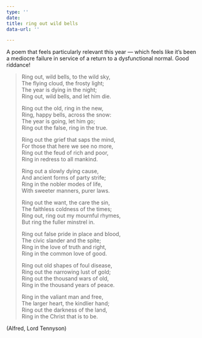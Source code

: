 ```yaml
---
type: ''
date: 
title: ring out wild bells
data-url: ''

---
```

A poem that feels particularly relevant this year — which feels like it’s been a mediocre failure in service of a return to a dysfunctional normal. Good riddance!

> Ring out, wild bells, to the wild sky,  
> The flying cloud, the frosty light;  
> The year is dying in the night;  
> Ring out, wild bells, and let him die.
>
> Ring out the old, ring in the new,  
> Ring, happy bells, across the snow:  
> The year is going, let him go;  
> Ring out the false, ring in the true.
>
> Ring out the grief that saps the mind,  
> For those that here we see no more,  
> Ring out the feud of rich and poor,  
> Ring in redress to all mankind.
>
> Ring out a slowly dying cause,  
> And ancient forms of party strife;  
> Ring in the nobler modes of life,  
> With sweeter manners, purer laws.
>
> Ring out the want, the care the sin,  
> The faithless coldness of the times;  
> Ring out, ring out my mournful rhymes,  
> But ring the fuller minstrel in.
>
> Ring out false pride in place and blood,  
> The civic slander and the spite;  
> Ring in the love of truth and right,  
> Ring in the common love of good.
>
> Ring out old shapes of foul disease,  
> Ring out the narrowing lust of gold;  
> Ring out the thousand wars of old,  
> Ring in the thousand years of peace.
>
> Ring in the valiant man and free,  
> The larger heart, the kindlier hand;  
> Ring out the darkness of the land,  
> Ring in the Christ that is to be.

(Alfred, Lord Tennyson)